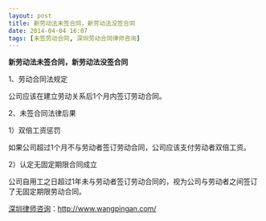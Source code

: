 ```yaml
---
layout: post
title: 新劳动法未签合同，新劳动法没签合同
date: 2014-04-04 16:07
tags: [未签劳动合同, 深圳劳动合同律师咨询]
---
```

<strong>新劳动法未签合同，新劳动法没签合同</strong>

1、劳动合同法规定

公司应该在建立劳动关系后1个月内签订劳动合同。

2、未签合同法律后果

1）双倍工资惩罚

如果公司超过1个月不与劳动者签订劳动合同，公司应该支付劳动者双倍工资。

2）认定无固定期限合同成立

公司自用工之日超过1年未与劳动者签订劳动合同的，视为公司与劳动者之间签订了无固定期限劳动合同。

<a href="http://www.wangpingan.com/">深圳律师咨询</a>：<a href="http://www.wangpingan.com/">http://www.wangpingan.com/</a>

